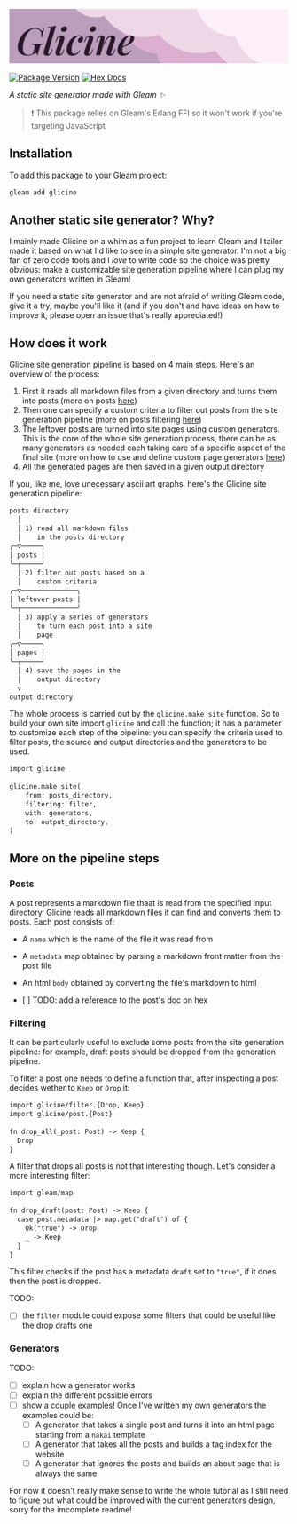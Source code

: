 
![Glicine](https://raw.githubusercontent.com/giacomocavalieri/glicine/main/glicine_logo.svg "Glicine")

[![Package Version](https://img.shields.io/hexpm/v/glicine)](https://hex.pm/packages/glicine)
[![Hex Docs](https://img.shields.io/badge/hex-docs-ffaff3)](https://hexdocs.pm/glicine/)

_A static site generator made with Gleam ✨_

> ❗️ This package relies on Gleam's Erlang FFI so it won't work if you're targeting JavaScript

## Installation

To add this package to your Gleam project:

```sh
gleam add glicine
```

## Another static site generator? Why?

I mainly made Glicine on a whim as a fun project to learn Gleam and I tailor made it based on what I'd like to see in a simple site generator. I'm not a big fan of zero code tools and I _love_ to write code so the choice was pretty obvious: make a customizable site generation pipeline where I can plug my own generators written in Gleam!

If you need a static site generator and are not afraid of writing Gleam code, give it a try, maybe you'll like it (and if you don't and have ideas on how to improve it, please open an issue that's really appreciated!)

## How does it work

Glicine site generation pipeline is based on 4 main steps. Here's an overview of the process:

1. First it reads all markdown files from a given directory and turns them into posts (more on posts [here](#user-content-posts))
2. Then one can specify a custom criteria to filter out posts from the site generation pipeline (more on posts filtering [here](#user-content-filtering))
3. The leftover posts are turned into site pages using custom generators. This is the core of the whole site generation process, there can be as many generators as needed each taking care of a specific aspect of the final site (more on how to use and define custom page generators [here](#user-content-generators))
4. All the generated pages are then saved in a given output directory

If you, like me, love unecessary ascii art graphs, here's the Glicine site generation pipeline:

```
posts directory
  │
  │ 1) read all markdown files
  │    in the posts directory
╭─▽─────╮         
│ posts │         
╰─┬─────╯         
  │ 2) filter out posts based on a
  │    custom criteria
╭─▽──────────────╮
│ leftover posts │
╰─┬──────────────╯
  │ 3) apply a series of generators
  │    to turn each post into a site
  │    page
╭─▽─────╮
│ pages │         
╰─┬─────╯   
  │ 4) save the pages in the
  │    output directory      
  ▽
output directory 
```

The whole process is carried out by the `glicine.make_site` function. So to build your own site import `glicine` and call the function; it has a parameter to customize each step of the pipeline: you can specify the criteria used to filter posts, the source and output directories and the generators to be used.

```gleam
import glicine

glicine.make_site(
    from: posts_directory,
    filtering: filter,
    with: generators,
    to: output_directory,
)
```

## More on the pipeline steps

### Posts

A post represents a markdown file thaat is read from the specified input directory. Glicine reads all markdown files it can find and converts them to posts. Each post consists of:

- A `name` which is the name of the file it was read from
- A `metadata` map obtained by parsing a markdown front matter from the post file
- An html `body` obtained by converting the file's markdown to html

- [ ] TODO: add a reference to the post's doc on hex

### Filtering

It can be particularly useful to exclude some posts from the site generation pipeline: for example, draft posts should be dropped from the generation pipeline.

To filter a post one needs to define a function that, after inspecting a post decides wether to `Keep` or `Drop` it:

```gleam
import glicine/filter.{Drop, Keep}
import glicine/post.{Post}

fn drop_all(_post: Post) -> Keep {
  Drop
}
```

A filter that drops all posts is not that interesting though. Let's consider a more interesting filter:

```gleam
import gleam/map

fn drop_draft(post: Post) -> Keep {
  case post.metadata |> map.get("draft") of {
    Ok("true") -> Drop
    _ -> Keep
  }
}
```

This filter checks if the post has a metadata `draft` set to `"true"`, if it does then the post is dropped.

TODO:

- [ ] the `filter` module could expose some filters that could be useful like the drop drafts one

### Generators

TODO:
- [ ] explain how a generator works
- [ ] explain the different possible errors
- [ ] show a couple examples! Once I've written my own generators the examples could be:
  - [ ] A generator that takes a single post and turns it into an html page starting from a `nakai` template
  - [ ] A generator that takes all the posts and builds a tag index for the website
  - [ ] A generator that ignores the posts and builds an about page that is always the same

For now it doesn't really make sense to write the whole tutorial as I still need to figure out what could be improved with the current generators design, sorry for the imcomplete readme!
